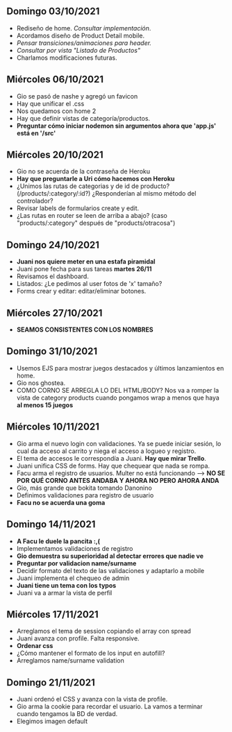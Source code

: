 ## Domingo 03/10/2021

- Rediseño de home. *Consultar implementación*.
- Acordamos diseño de Product Detail mobile.
- *Pensar transiciones/animaciones para header.*
- *Consultar por vista "Listado de Productos"*
- Charlamos modificaciones futuras.


## Miércoles 06/10/2021

- Gio se pasó de nashe y agregó un favicon
- Hay que unificar el .css
- Nos quedamos con home 2
- Hay que definir vistas de categoría/productos.
- **Preguntar cómo iniciar nodemon sin argumentos ahora que 'app.js' está en '/src'**


## Miércoles 20/10/2021

- Gio no se acuerda de la contraseña de Heroku
- **Hay que preguntarle a Uri cómo hacemos con Heroku**
- ¿Unimos las rutas de categorias y de id de producto? (/products/:category/:id?) ¿Responderían al mismo método del controlador?
- Revisar labels de formularios create y edit.
- ¿Las rutas en router se leen de arriba a abajo? (caso "products/:category" después de "products/otracosa")

## Domingo 24/10/2021

- **Juani nos quiere meter en una estafa piramidal**
- Juani pone fecha para sus tareas **martes 26/11** 
- Revisamos el dashboard.
- Listados: ¿Le pedimos al user fotos de 'x' tamaño?
- Forms crear y editar: editar/eliminar botones.

## Miércoles 27/10/2021

- **SEAMOS CONSISTENTES CON LOS NOMBRES**

## Domingo 31/10/2021

- Usemos EJS para mostrar juegos destacados y últimos lanzamientos en home.
- Gio nos ghostea.
- COMO CORNO SE ARREGLA LO DEL HTML/BODY? Nos va a romper la vista de category products cuando pongamos wrap a menos que haya **al menos 15 juegos**

## Miércoles 10/11/2021
- Gio arma el nuevo login con validaciones. Ya se puede iniciar sesión, lo cual da acceso al carrito y niega el acceso a logueo y registro.
- El tema de accesos le correspondía a Juani. **Hay que mirar Trello**.
- Juani unifica CSS de forms. Hay que chequear que nada se rompa.
- Facu arma el registro de usuarios. Multer no está funcionando --> **NO SE POR QUÉ CORNO ANTES ANDABA Y AHORA NO PERO AHORA ANDA**
- Gio, más grande que bokita tomando Danonino
- Definimos validaciones para registro de usuario
- **Facu no se acuerda una goma**

## Domingo 14/11/2021
- **A Facu le duele la pancita :,(**
- Implementamos validaciones de registro
- **Gio demuestra su superioridad al detectar errores que nadie ve**
- **Preguntar por validacion name/surname**
- Decidir formato del texto de las validaciones y adaptarlo a mobile
- Juani implementa el chequeo de admin
- **Juani tiene un tema con los typos**
- Juani va a armar la vista de perfil

## Miércoles 17/11/2021
- Arreglamos el tema de session copiando el array con spread
- Juani avanza con profile. Falta responsive.
- **Ordenar css**
- ¿Cómo mantener el formato de los input en autofill?
- Arreglamos name/surname validation

## Domingo 21/11/2021
- Juani ordenó el CSS y avanza con la vista de profile.
- Gio arma la cookie para recordar el usuario. La vamos a terminar cuando tengamos la BD de verdad.
- Elegimos imagen default
